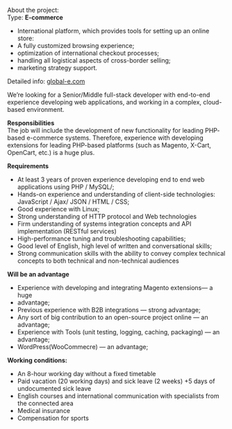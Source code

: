 About the project:  
Type: **E-commerce**

  * International platform, which provides tools for setting up an online store:
  * A fully customized browsing experience;
  * optimization of international checkout processes;
  * handling all logistical aspects of cross-border selling;
  * marketing strategy support.

Detailed info: [global-e.com](http://global-e.com)  
  
We’re looking for a Senior/Middle full-stack developer with end-to-end
experience developing web applications, and working in a complex, cloud-based
environment.  
  
**Responsibilities**  
The job will include the development of new functionality for leading PHP-
based e-commerce systems. Therefore, experience with developing extensions for
leading PHP-based platforms (such as Magento, X-Cart, OpenCart, etc.) is a
huge plus.  
  
**Requirements**

  * At least 3 years of proven experience developing end to end web applications using PHP / MySQL/;
  * Hands-on experience and understanding of client-side technologies: JavaScript / Ajax/ JSON / HTML / CSS;
  * Good experience with Linux;
  * Strong understanding of HTTP protocol and Web technologies
  * Firm understanding of systems integration concepts and API implementation (RESTful services)
  * High-performance tuning and troubleshooting capabilities;
  * Good level of English, high level of written and conversational skills;
  * Strong communication skills with the ability to convey complex technical concepts to both technical and non-technical audiences

**Will be an advantage**

  * Experience with developing and integrating Magento extensions— a huge
  * advantage;
  * Previous experience with B2B integrations — strong advantage;
  * Any sort of big contribution to an open-source project online — an advantage;
  * Experience with Tools (unit testing, logging, caching, packaging) — an advantage;
  * WordPress(WooCommecre) — an advantage;

**Working conditions:**

  * An 8-hour working day without a fixed timetable
  * Paid vacation (20 working days) and sick leave (2 weeks) +5 days of undocumented sick leave
  * English courses and international communication with specialists from the connected area
  * Medical insurance
  * Compensation for sports
